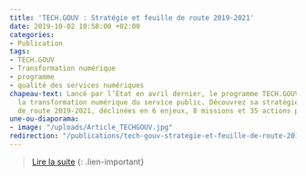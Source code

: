 ```yaml
---
title: 'TECH.GOUV : Stratégie et feuille de route 2019-2021'
date: 2019-10-02 10:58:00 +02:00
categories:
- Publication
tags:
- TECH.GOUV
- Transformation numérique
- programme
- qualité des services numériques
chapeau-text: Lancé par l’État en avril dernier, le programme TECH.GOUV vise à accélérer
  la transformation numérique du service public. Découvrez sa stratégie et sa feuille
  de route 2019-2021, déclinées en 6 enjeux, 8 missions et 35 actions prioritaires.
une-ou-diaporama:
- image: "/uploads/Article_TECHGOUV.jpg"
redirection: "/publications/tech-gouv-strategie-et-feuille-de-route-2019-2022-actualisee-mi-2020/"
---
```


> [Lire la suite](/publications/tech-gouv-strategie-et-feuille-de-route-2019-2022-actualisee-mi-2020/)
{: .lien-important}
